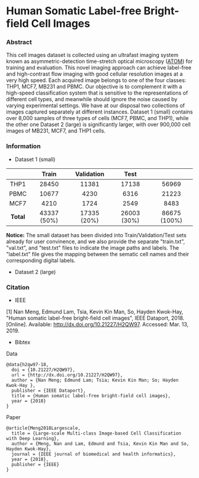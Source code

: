 # Human Somatic Label-free Bright-field Cell Images
### Abstract
This cell images dataset is collected using an ultrafast imaging system known as asymmetric-detection time-stretch optical microscopy ([ATOM](https://www.nature.com/articles/srep03656)) for training and evaluation. This novel imaging approach can achieve label-free and high-contrast flow imaging with good cellular resolution images at a very high speed. Each acquired image belongs to one of the four classes: THP1, MCF7, MB231 and PBMC. Our objective is to complement it with a high-speed classification system that is sensitive to the representations of different cell types, and meanwhile should ignore the noise caused by varying experimental settings. We have at our disposal two collections of images captured separately at different instances. Dataset 1 (small) contains over 8,000 samples of three types of cells (MCF7, PBMC, and THP1), while the other one Dataset 2 (large) is significantly larger, with over 900,000 cell images of MB231, MCF7, and THP1 cells.

### Information
* Dataset 1 (small)


|           |    Train    |  Validation |     Test    |              |
|:---------:|:-----------:|:-----------:|:-----------:|:------------:|
|    THP1   |    28450    |    11381    |    17138    |     56969    |
|    PBMC   |    10677    |     4230    |     6316    |     21223    |
|    MCF7   |     4210    |     1724    |     2549    |     8483     |
| **Total** | 43337 (50%) | 17335 (20%) | 26003 (30%) | 86675 (100%) |

**Notice:** The small dataset has been divided into Train/Validation/Test sets already for user convinence, and we also provide the separate "train.txt", "val.txt", and "test.txt" files to indicate the image paths and labels. The "label.txt" file gives the mapping between the sematic cell names and their corresponding digital labels.

* Dataset 2 (large)



### Citation

* IEEE

[1] Nan Meng, Edmund Lam, Tsia, Kevin Kin Man, So, Hayden Kwok-Hay, "Human somatic label-free bright-field cell images", IEEE Dataport, 2018. [Online]. Available: http://dx.doi.org/10.21227/H2QW97. Accessed: Mar. 13, 2019.

* Bibtex

Data
```
@data{h2qw97-18,
  doi = {10.21227/H2QW97},
  url = {http://dx.doi.org/10.21227/H2QW97},
  author = {Nan Meng; Edmund Lam; Tsia; Kevin Kin Man; So; Hayden Kwok-Hay },
  publisher = {IEEE Dataport},
  title = {Human somatic label-free bright-field cell images},
  year = {2018}
}
```

Paper
```
@article{Meng2018Largescale,
  title = {Large-scale Multi-class Image-based Cell Classification with Deep Learning},
  author = {Meng, Nan and Lam, Edmund and Tsia, Kevin Kin Man and So, Hayden Kwok-Hay},
  journal = {IEEE journal of biomedical and health informatics},
  year = {2018},
  publisher = {IEEE}
}
```

